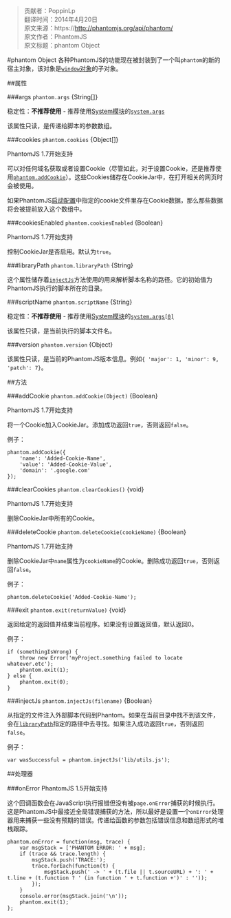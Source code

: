 > 贡献者：PoppinLp  
> 翻译时间：2014年4月20日  
> 原文来源：https://http://phantomjs.org/api/phantom/  
> 原文作者：PhantomJS  
> 原文标题：phantom Object  

#phantom Object
各种PhantomJS的功能现在被封装到了一个叫`phantom`的新的宿主对象，该对象是[`window`对象](https://developer.mozilla.org/en/DOM/window)的子对象。

##属性

###args
`phantom.args` {String[]}

稳定性：__不推荐使用__ - 推荐使用[System模块](https://github.com/poppinlp/Lranslation/edit/master/phantomJS/system.md)的[`system.args`](https://github.com/poppinlp/Lranslation/edit/master/phantomJS/system.md#args)

该属性只读，是传递给脚本的参数数组。

###cookies
`phantom.cookies` {Object[]}

PhantomJS 1.7开始支持

可以对任何域名获取或者设置Cookie（尽管如此，对于设置Cookie，还是推荐使用[`phantom.addCookie`](https://github.com/poppinlp/Lranslation/edit/master/phantomJS/phantom-object.md#addcookie)）。这些Cookies储存在CookieJar中，在打开相关的网页时会被使用。

如果PhantomJS[启动配置](http://phantomjs.org/api/command-line.html)中指定的cookie文件里存在Cookie数据，那么那些数据将会被提前放入这个数组中。

###cookiesEnabled
`phantom.cookiesEnabled` {Boolean}

PhantomJS 1.7开始支持

控制CookieJar是否启用。默认为`true`。

###libraryPath
`phantom.libraryPath` {String}

这个属性储存着[`injectJs`](https://github.com/poppinlp/Lranslation/edit/master/phantomJS/phantom-object.md#injectjs)方法使用的用来解析脚本名称的路径。它的初始值为PhantomJS执行的脚本所在的目录。

###scriptName
`phantom.scriptName` {String}

稳定性：__不推荐使用__ - 推荐使用[System模块](https://github.com/poppinlp/Lranslation/edit/master/phantomJS/system.md)的[`system.args[0]`](https://github.com/poppinlp/Lranslation/edit/master/phantomJS/system.md#args)

该属性只读，是当前执行的脚本文件名。

###version
`phantom.version` {Object}

该属性只读，是当前的PhantomJS版本信息。例如`{ 'major': 1, 'minor': 9, 'patch': 7}`。

##方法

###addCookie
`phantom.addCookie(Object)` {Boolean}

PhantomJS 1.7开始支持

将一个Cookie加入CookieJar。添加成功返回`true`，否则返回`false`。

例子：
```
phantom.addCookie({
    'name': 'Added-Cookie-Name',
    'value': 'Added-Cookie-Value',
    'domain': '.google.com'
});
```

###clearCookies
`phantom.clearCookies()` {void}

PhantomJS 1.7开始支持

删除CookieJar中所有的Cookie。

###deleteCookie
`phantom.deleteCookie(cookieName)` {Boolean}

PhantomJS 1.7开始支持

删除CookieJar中`name`属性为`cookieName`的Cookie。删除成功返回`true`，否则返回`false`。

例子：

```
phantom.deleteCookie('Added-Cookie-Name');
```

###exit
`phantom.exit(returnValue)` {void}

返回给定的返回值并结束当前程序。如果没有设置返回值，默认返回0。

例子：

```
if (somethingIsWrong) {
    throw new Error('myProject.something failed to locate whatever.etc');
    phantom.exit(1);
} else {
    phantom.exit(0);
}
```

###injectJs
`phantom.injectJs(filename)` {Boolean}

从指定的文件注入外部脚本代码到Phantom。如果在当前目录中找不到该文件，会在[`libraryPath`](https://github.com/poppinlp/Lranslation/edit/master/phantomJS/phantom-object.md#librarypath)指定的路径中去寻找。如果注入成功返回`true`，否则返回`false`。

例子：

```
var wasSuccessful = phantom.injectJs('lib/utils.js');
```

##处理器

###onError
PhantomJS 1.5开始支持

这个回调函数会在JavaScript执行报错但没有被`page.onError`捕获的时候执行。这是PhantomJS中最接近全局错误捕获的方法，所以最好是设置一个`onError`处理器用来捕获一些没有预期的错误。传递给函数的参数包括错误信息和数组形式的堆栈跟踪。

```
phantom.onError = function(msg, trace) {
    var msgStack = ['PHANTOM ERROR: ' + msg];
    if (trace && trace.length) {
        msgStack.push('TRACE:');
        trace.forEach(function(t) {
            msgStack.push(' -> ' + (t.file || t.sourceURL) + ': ' + t.line + (t.function ? ' (in function ' + t.function +')' : ''));
        });
    }
    console.error(msgStack.join('\n'));
    phantom.exit(1);
};
```
